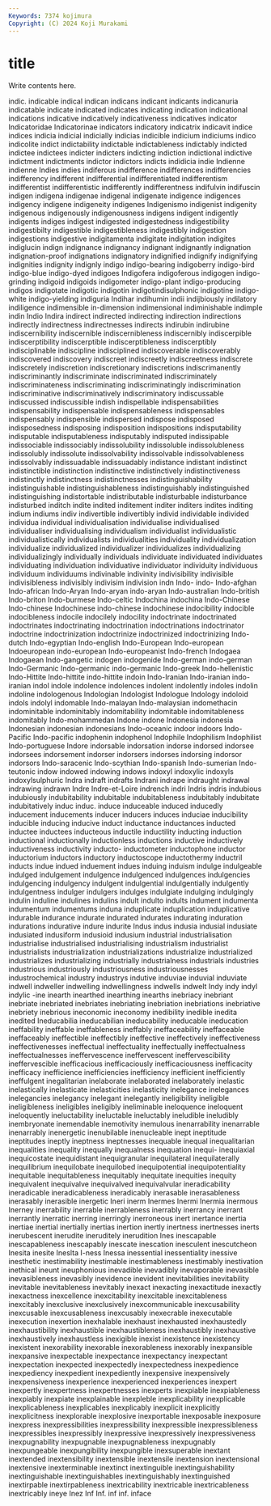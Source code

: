 ```yaml
---
Keywords: 7374 kojimura
Copyright: (C) 2024 Koji Murakami
---
```


# title

Write contents here.



indic. indicable
indical indican indicans indicant indicants indicanuria indicatable indicate indicated indicates
indicating indication indicational indications indicative indicatively indicativeness indicatives indicator Indicatoridae
Indicatorinae indicators indicatory indicatrix indicavit indice indices indicia indicial indicially
indicias indicible indicium indiciums indico indicolite indict indictability indictable indictableness
indictably indicted indictee indictees indicter indicters indicting indiction indictional indictive
indictment indictments indictor indictors indicts indidicia indie Indienne indienne Indies
indies indiferous indifference indifferences indifferencies indifferency indifferent indifferential indifferentiated indifferentism
indifferentist indifferentistic indifferently indifferentness indifulvin indifuscin indigen indigena indigenae indigenal
indigenate indigence indigences indigency indigene indigeneity indigenes Indigenismo indigenist indigenity
indigenous indigenously indigenousness indigens indigent indigently indigents indiges indigest indigested
indigestedness indigestibility indigestibilty indigestible indigestibleness indigestibly indigestion indigestions indigestive indigitamenta
indigitate indigitation indigites indiglucin indign indignance indignancy indignant indignantly indignation
indignation-proof indignations indignatory indignified indignify indignifying indignities indignity indignly indigo
indigo-bearing indigoberry indigo-bird indigo-blue indigo-dyed indigoes Indigofera indigoferous indigogen indigo-grinding
indigoid indigoids indigometer indigo-plant indigo-producing indigos indigotate indigotic indigotin indigotindisulphonic
indigotine indigo-white indigo-yielding indiguria Indihar indihumin indii indijbiously indilatory indiligence
indimensible in-dimension indimensional indiminishable indimple indin Indio Indira indirect indirected
indirecting indirection indirections indirectly indirectness indirectnesses indirects indirubin indirubine indiscernibility
indiscernible indiscernibleness indiscernibly indiscerpible indiscerptibility indiscerptible indiscerptibleness indiscerptibly indisciplinable indiscipline
indisciplined indiscoverable indiscoverably indiscovered indiscovery indiscreet indiscreetly indiscreetness indiscrete indiscretely
indiscretion indiscretionary indiscretions indiscrimanently indiscriminantly indiscriminate indiscriminated indiscriminately indiscriminateness indiscriminating
indiscriminatingly indiscrimination indiscriminative indiscriminatively indiscriminatory indiscussable indiscussed indiscussible indish indispellable
indispensabilities indispensability indispensable indispensableness indispensables indispensably indispensible indispersed indispose indisposed
indisposedness indisposing indisposition indispositions indisputability indisputable indisputableness indisputably indisputed indissipable
indissociable indissociably indissolubility indissoluble indissolubleness indissolubly indissolute indissolvability indissolvable indissolvableness
indissolvably indissuadable indissuadably indistance indistant indistinct indistinctible indistinction indistinctive indistinctively
indistinctiveness indistinctly indistinctness indistinctnesses indistinguishability indistinguishable indistinguishableness indistinguishably indistinguished indistinguishing
indistortable indistributable indisturbable indisturbance indisturbed inditch indite indited inditement inditer
inditers indites inditing indium indiums indiv indivertible indivertibly individ individable
individed individua individual individualisation individualise individualised individualiser individualising individualism individualist
individualistic individualistically individualists individualities individuality individualization individualize individualized individualizer individualizes
individualizing individualizingly individually individuals individuate individuated individuates individuating individuation individuative
individuator individuity individuous individuum individuums indivinable indivinity indivisibility indivisible indivisibleness
indivisibly indivisim indivision indn Indo- indo- Indo-afghan Indo-african Indo-Aryan Indo-aryan
indo-aryan Indo-australian Indo-british Indo-briton Indo-burmese Indo-celtic Indochina indochina Indo-Chinese Indo-chinese
Indochinese indo-chinese indochinese indocibility indocible indocibleness indocile indocilely indocility indoctrinate
indoctrinated indoctrinates indoctrinating indoctrination indoctrinations indoctrinator indoctrine indoctrinization indoctrinize indoctrinized
indoctrinizing Indo-dutch Indo-egyptian Indo-english Indo-European Indo-european Indoeuropean indo-european Indo-europeanist Indo-french
Indogaea Indogaean Indo-gangetic indogen indogenide Indo-german indo-german Indo-Germanic Indo-germanic indo-germanic
Indo-greek Indo-hellenistic Indo-Hittite Indo-hittite indo-hittite indoin Indo-Iranian Indo-iranian indo-iranian indol
indole indolence indolences indolent indolently indoles indolin indoline indologenous Indologian
Indologist Indologue Indology indoloid indols indolyl indomable Indo-malayan Indo-malaysian indomethacin
indominitable indominitably indomitability indomitable indomitableness indomitably Indo-mohammedan Indone indone Indonesia
indonesia Indonesian indonesian indonesians Indo-oceanic indoor indoors Indo-Pacific Indo-pacific indophenin
indophenol Indophile Indophilism Indophilist Indo-portuguese Indore indorsable indorsation indorse indorsed
indorsee indorsees indorsement indorser indorsers indorses indorsing indorsor indorsors Indo-saracenic
Indo-scythian Indo-spanish Indo-sumerian Indo-teutonic indow indowed indowing indows indoxyl indoxylic
indoxyls indoxylsulphuric Indra indraft indrafts Indrani indrape indraught indrawal indrawing
indrawn Indre Indre-et-Loire indrench indri Indris indris indubious indubiously indubitability
indubitable indubitableness indubitably indubitate indubitatively induc induc. induce induceable induced
inducedly inducement inducements inducer inducers induces induciae inducibility inducible inducing
inducive induct inductance inductances inducted inductee inductees inducteous inductile inductility
inducting induction inductional inductionally inductionless inductions inductive inductively inductiveness inductivity
inducto- inductometer inductophone inductor inductorium inductors inductory inductoscope inductothermy inductril
inducts indue indued induement indues induing induism indulge indulgeable indulged
indulgement indulgence indulgenced indulgences indulgencies indulgencing indulgency indulgent indulgential indulgentially
indulgently indulgentness indulger indulgers indulges indulgiate indulging indulgingly indulin induline
indulines indulins indult indulto indults indument indumenta indumentum indumentums induna
induplicate induplication induplicative indurable indurance indurate indurated indurates indurating induration
indurations indurative indure indurite Indus indus indusia indusial indusiate indusiated
indusiform indusioid indusium industrial industrialisation industrialise industrialised industrialising industrialism industrialist
industrialists industrialization industrializations industrialize industrialized industrializes industrializing industrially industrialness industrials
industries industrious industriously industriousness industriousnesses industrochemical industry industrys indutive induviae
induvial induviate indwell indweller indwelling indwellingness indwells indwelt Indy indy
indyl indylic -ine inearth inearthed inearthing inearths inebriacy inebriant inebriate
inebriated inebriates inebriating inebriation inebriations inebriative inebriety inebrious ineconomic ineconomy
inedibility inedible inedita inedited Ineducabilia ineducabilian ineducability ineducable ineducation ineffability
ineffable ineffableness ineffably ineffaceability ineffaceable ineffaceably ineffectible ineffectibly ineffective ineffectively
ineffectiveness ineffectivenesses ineffectual ineffectuality ineffectually ineffectualness ineffectualnesses ineffervescence ineffervescent ineffervescibility
ineffervescible inefficacious inefficaciously inefficaciousness inefficacity inefficacy inefficience inefficiencies inefficiency inefficient
inefficiently ineffulgent inegalitarian inelaborate inelaborated inelaborately inelastic inelastically inelasticate inelasticities
inelasticity inelegance inelegances inelegancies inelegancy inelegant inelegantly ineligibility ineligible ineligibleness
ineligibles ineligibly ineliminable ineloquence ineloquent ineloquently ineluctability ineluctable ineluctably ineludible
ineludibly inembryonate inemendable inemotivity inemulous inenarrability inenarrable inenarrably inenergetic inenubilable
inenucleable inept ineptitude ineptitudes ineptly ineptness ineptnesses inequable inequal inequalitarian
inequalities inequality inequally inequalness inequation inequi- inequiaxial inequicostate inequidistant inequigranular
inequilateral inequilaterally inequilibrium inequilobate inequilobed inequipotential inequipotentiality inequitable inequitableness inequitably
inequitate inequities inequity inequivalent inequivalve inequivalved inequivalvular ineradicability ineradicable ineradicableness
ineradicably inerasable inerasableness inerasably inerasible inergetic Ineri inerm Inermes Inermi
Inermia inermous Inerney inerrability inerrable inerrableness inerrably inerrancy inerrant inerrantly
inerratic inerring inerringly inerroneous inert inertance inertia inertiae inertial inertially
inertias inertion inertly inertness inertnesses inerts inerubescent inerudite ineruditely inerudition
Ines inescapable inescapableness inescapably inescate inescation inesculent inescutcheon Inesita inesite
Ineslta I-ness Inessa inessential inessentiality inessive inesthetic inestimability inestimable inestimableness
inestimably inestivation inethical ineunt ineuphonious inevadible inevadibly inevaporable inevasible inevasibleness
inevasibly inevidence inevident inevitabilities inevitability inevitable inevitableness inevitably inexact inexacting
inexactitude inexactly inexactness inexcellence inexcitability inexcitable inexcitableness inexcitably inexclusive inexclusively
inexcommunicable inexcusability inexcusable inexcusableness inexcusably inexecrable inexecutable inexecution inexertion inexhalable
inexhaust inexhausted inexhaustedly inexhaustibility inexhaustible inexhaustibleness inexhaustibly inexhaustive inexhaustively inexhaustless
inexigible inexist inexistence inexistency inexistent inexorability inexorable inexorableness inexorably inexpansible
inexpansive inexpectable inexpectance inexpectancy inexpectant inexpectation inexpected inexpectedly inexpectedness inexpedience
inexpediency inexpedient inexpediently inexpensive inexpensively inexpensiveness inexperience inexperienced inexperiences inexpert
inexpertly inexpertness inexpertnesses inexperts inexpiable inexpiableness inexpiably inexpiate inexplainable inexpleble
inexplicability inexplicable inexplicableness inexplicables inexplicably inexplicit inexplicitly inexplicitness inexplorable inexplosive
inexportable inexposable inexposure inexpress inexpressibilities inexpressibility inexpressible inexpressibleness inexpressibles inexpressibly
inexpressive inexpressively inexpressiveness inexpugnability inexpugnable inexpugnableness inexpugnably inexpungeable inexpungibility inexpungible
inexsuperable inextant inextended inextensibility inextensible inextensile inextension inextensional inextensive inexterminable
inextinct inextinguible inextinguishability inextinguishable inextinguishables inextinguishably inextinguished inextirpable inextirpableness inextricability
inextricable inextricableness inextricably ineye Inez Inf Inf. inf inf. inface
